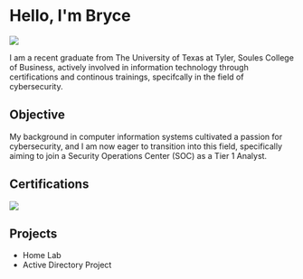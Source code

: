 # Hello, I'm Bryce
<a href="https://linkedin.com/in/bryce-fisher"><img src="https://img.shields.io/badge/-LinkedIn-0072b1?&style=for-the-badge&logo=linkedin&logoColor=white" /></a>


I am a recent graduate from The University of Texas at Tyler, Soules College of Business, actively involved in information technology through certifications and continous trainings, specifcally in the field of cybersecurity.

## Objective

My background in computer information systems cultivated a passion for cybersecurity, and I am now eager to transition into this field, specifically aiming to join a Security Operations Center (SOC) as a Tier 1 Analyst.

## Certifications
<div>
<img src="https://img.shields.io/badge/-Security%2B-FF0000?&style=for-the-badge&logo=CompTIA&logoColor=white" />

</div>

## Projects
- Home Lab
- Active Directory Project
